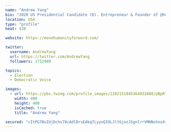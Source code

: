 ```yaml
---
name: "Andrew Yang"
bio: "2020 US Presidential Candidate (D). Entrepreneur & Founder of @humanityforward My book: http://bit.ly/2POZplk Join the movement: http://movehumanityforward.com"
location: USA
type: "profile"
heat: 439

website: https://movehumanityforward.com/

twitter:
  username: AndrewYang
  url: https://twitter.com/AndrewYang
  followers: 1712989

topics:
  - Election
  - Democratic Voice

images:
  - url: https://pbs.twimg.com/profile_images/1282151845364932608/pBpRlBlt_400x400.jpg
    width: 400
    height: 400
    isCached: true
    title: "Andrew Yang"

secured: "cItPG7NuIUjDchs78cAdlDrsE4kq7LyyvQIOLJltGjozJSgnlrrVMHNshns4+/TnxykzmAwKu0I+PSVYuZMlilOHozhheM/LElAh8I9QAHOXaNmH31/6SZgm3lKUhJ+bg+EZdLkumMUw3PlrnOeoLEaEK0Oeji6FkYRge5X+Oe1oEaQbs47IOkztv8EO7TVAIkYFiENrkYlC+f8UWfBNgpeOD53AfGGHtPtNiZmA4r4KAWUcWs8pAV1pc+NHWLKJuqlxxnYBjGBsQQrAdc/YvkFWIuPVPwg4586suSHfkhRuu8FfUWRxMJ3slziz3eBtem9Z4XtxWdDpt7p7HZTrfMz7D7MtMk1Mi0aHsdS+DIuvgQzkRk1gun0pYE2U2gvJpJVSzOary0I8FiIezExz+nHp6aihAgCiVQPaN3z1cK8=;Gc44V3+RKxs6aWsSTi4YRg=="
---
```



